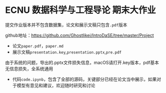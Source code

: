 # ECNU 数据科学与工程导论 期末大作业

提交作业版本并不包含数据集，论文和展示文稿只包含`.pdf`版本

github地址：https://github.com/Ghostlikei/IntroDaSE/tree/master/Project

- 论文`paper.pdf`，`paper.md`
- 展示文稿`presentation.key`,`presentation.pptx`,`pre.pdf`

由于系统的问题，导出的.pptx文件损失信息，macOS请打开.key版本，pdf基本无信息损失，全系统通用

- 代码`code.ipynb`，包含了全部的源码，关键部分已经在论文当中展示，如果对于模型有意见和建议，欢迎随时研究和讨论

